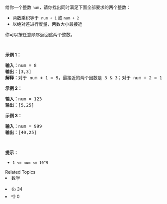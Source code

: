 <p>给你一个整数&nbsp;<code>num</code>，请你找出同时满足下面全部要求的两个整数：</p>

<ul> 
 <li>两数乘积等于 &nbsp;<code>num + 1</code>&nbsp;或&nbsp;<code>num + 2</code></li> 
 <li>以绝对差进行度量，两数大小最接近</li> 
</ul>

<p>你可以按任意顺序返回这两个整数。</p>

<p>&nbsp;</p>

<p><strong>示例 1：</strong></p>

<pre><strong>输入：</strong>num = 8
<strong>输出：</strong>[3,3]
<strong>解释：</strong>对于 num + 1 = 9，最接近的两个因数是 3 &amp; 3；对于 num + 2 = 10, 最接近的两个因数是 2 &amp; 5，因此返回 3 &amp; 3 。
</pre>

<p><strong>示例 2：</strong></p>

<pre><strong>输入：</strong>num = 123
<strong>输出：</strong>[5,25]
</pre>

<p><strong>示例 3：</strong></p>

<pre><strong>输入：</strong>num = 999
<strong>输出：</strong>[40,25]
</pre>

<p>&nbsp;</p>

<p><strong>提示：</strong></p>

<ul> 
 <li><code>1 &lt;= num &lt;= 10^9</code></li> 
</ul>

<div><div>Related Topics</div><div><li>数学</li></div></div><br><div><li>👍 34</li><li>👎 0</li></div>